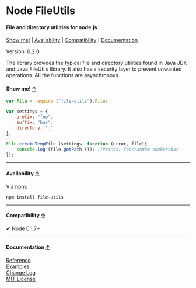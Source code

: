 <a name="start"></a>

Node FileUtils
==============

#### File and directory utilities for node.js ####

[Show me!](#showme) | [Availability](#availability) | [Compatibility](#compatibility) | [Documentation](#documentation)

Version: 0.2.0

The library provides the typical file and directory utilities found in Java JDK and Java FileUtils library.
It also has a security layer to prevent unwanted operations. All the functions are asynchronous.

<a name="showme"></a>
#### Show me! [↑](#start) ####

```javascript
var File = require ("file-utils").File;

var settings = {
	prefix: "foo",
	suffix: "bar",
	directory: "."
};

File.createTempFile (settings, function (error, file){
	console.log (file.getPath ()); //Prints: foo<random number>bar
});
```

***

<a name="availability"></a>
#### Availability [↑](#start) ####

Via npm:

```
npm install file-utils
```

***

<a name="compatibility"></a>
#### Compatibility [↑](#start) ####

✔ Node 0.1.7+

***

<a name="documentation"></a>
#### Documentation [↑](#start) ####
 
[Reference](https://github.com/Gagle/Node-FileUtils/wiki/Reference)  
[Examples](https://github.com/Gagle/Node-FileUtils/tree/master/examples)  
[Change Log](https://github.com/Gagle/Node-FileUtils/wiki/Change-Log)  
[MIT License](https://github.com/Gagle/Node-FileUtils/blob/master/LICENSE)